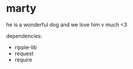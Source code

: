 # marty

he is a wonderful dog and we love him v much <3

dependencies:
* ripple-lib
* request
* require

